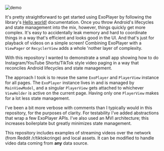 ![demo](https://github.com/nihk/youtube-shorts/blob/main/demo.gif)

It's pretty straightforward to get started using ExoPlayer by following the library's [Hello world!](https://exoplayer.dev/hello-world.html) documentation. Once you throw Android's lifecycles and state management into the mix, however, things quickly get more complex. It's easy to accidentally leak memory and hard to coordinate things in a way that's efficient and looks good in the UI. And that's just for playback of videos on a simple screen! Combining ExoPlayer with a `ViewPager` or `RecyclerView` adds a whole 'nother layer of complexity.

With this repository I wanted to demonstrate a small app showing how to do Instagram/YouTube Shorts/TikTok style video paging in a way that reconciles Android lifecycles and state management.

The approach I took is to reuse the same `ExoPlayer` and `PlayerView` instance for all pages. The `ExoPlayer` instance lives in and is managed by `MainViewModel`, and a singular `PlayerView` gets attached to whichever `ViewHolder` is active on the current page. Having only one `PlayerView` makes for a lot less state management.

I've been a bit more verbose with comments than I typically would in this repository, for the purposes of clarity. For testability I've added abstractions that wrap a few ExoPlayer APIs. I've also used an MVI architecture; this increases boilerplate but greatly minimizes state management.

This repository includes examples of streaming videos over the network (from Reddit /r/tiktokcringe) and local assets. It can be modified to handle video data coming from **any** data source.
